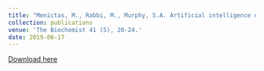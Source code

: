 ```yaml
---
title: "Menictas, M., Rabbi, M., Murphy, S.A. Artificial intelligence decision-making in mobile health."
collection: publications
venue: 'The Biochemist 41 (5), 20-24.'
date: 2019-06-17
---
```


[Download here](http://menictas.github.io/files/MRM19.pdf)
